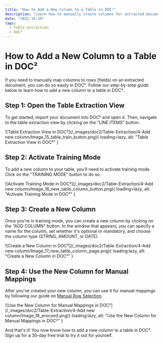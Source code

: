 ```yaml
---
title: "How to Add a New Column to a Table in DOC²"
description: "Learn how to manually create columns for extracted documents in DOC² and map them to rows (fields) on the extracted document. Follow our step-by-step guide now!"
date: "2022-10-19"
tags:
  - Table extraction
  - DOC²
---
```


# How to Add a New Column to a Table in DOC²

If you need to manually map columns to rows (fields) on an extracted document, you can do so easily in DOC². Follow our step-by-step guide below to learn how to add a new column to a table in DOC².

## Step 1: Open the Table Extraction View

To get started, import your document into DOC² and open it. Then, navigate to the table extraction view by clicking on the "LINE ITEMS" button.

![Table Extraction View in DOC²](/_images/doc2/Table-Extraction/4-Add new column/Image_15_table_train_button.png){ loading=lazy, alt: "Table Extraction View in DOC²" }

## Step 2: Activate Training Mode

To add a new column to your table, you'll need to activate training mode. Click on the "TRAINING MODE" button to do so.

![Activate Training Mode in DOC²](/_images/doc2/Table-Extraction/4-Add new column/Image_16_new_table_column_button.png){ loading=lazy, alt: "Activate Training Mode in DOC²" }

## Step 3: Create a New Column

Once you're in training mode, you can create a new column by clicking on the "ADD COLUMN" button. In the window that appears, you can specify a name for the column, set whether it's optional or mandatory, and choose the column type (STRING, AMOUNT, or DATE).

![Create a New Column in DOC²](/_images/doc2/Table-Extraction/4-Add new column/Image_17_new_table_column_page.png){ loading:lazy, alt: "Create a New Column in DOC²" }

## Step 4: Use the New Column for Manual Mappings

After you've created your new column, you can use it for manual mappings by following our guide on [Manual Row Selection](/doc2/table/manual-row-selection/).

![Use the New Column for Manual Mappings in DOC²](/_images/doc2/Table-Extraction/4-Add new column/Image_18_proceed.png){ loading:lazy, alt: "Use the New Column for Manual Mappings in DOC²" }

And that's it! You now know how to add a new column to a table in DOC². Sign up for a 30-day free trial to try it out for yourself.

<div class='video-container'>
  <!-- Your video embed code goes here -->
</div>
